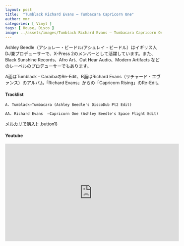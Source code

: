 ```yaml
---
layout: post
title:  "Tumblack Richard Evans – Tumbacara Capricorn One"
author: mmr
categories: [ Vinyl ]
tags: [ House, Disco ]
image: ../assets/images/Tumblack Richard Evans – Tumbacara Capricorn One.jpg
---
```


Ashley Beedle（アシュレー・ビードル/アシュレイ・ビードル）はイギリス人DJ兼プロデューサーで、X-Press 2のメンバーとして活躍しています。また、Black Sunshine Records、Afro Art、Out Hear Audio、Modern Artifacts などのレーベルのプロデューサーでもあります。

A面はTumblack - CaraïbaのRe-Edit、B面はRichard Evans（リチャード・エヴァンス）のアルバム「Richard Evans」からの「Capricorn Rising」のRe-Edit。

#### Tracklist
```md
A. Tumblack–Tumbacara (Ashley Beedle's DiscoDub Pt2 Edit)

AA. Richard Evans  –Capricorn One (Ashley Beedle's Space Flight Edit)
```

[メルカリで購入](https://jp.mercari.com/item/m64097665134?afid=6142608987){: .button1}

#### Youtube
<iframe width="560" height="315" src="https://www.youtube.com/embed/rOT-0gK9oV4?si=-l7L_xrTcA7Raoq8" title="YouTube video player" frameborder="0" allow="accelerometer; autoplay; clipboard-write; encrypted-media; gyroscope; picture-in-picture; web-share" referrerpolicy="strict-origin-when-cross-origin" allowfullscreen></iframe>